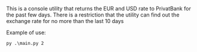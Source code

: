 This is a console utility that returns the EUR and USD rate to PrivatBank for the past few days. There is a restriction that the utility can find out the exchange rate for no more than the last 10 days

Example of use:
```commandline
py .\main.py 2
```